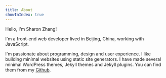 ```yaml
---
title: About
showInIndex: true
---
```


Hello, I'm Sharon Zhang!

I'm a front-end web developer lived in Beijing, China, working with JavaScript.

I'm passionate about programming, design and user experience. I like building minimal websites using static site generators. I have made several minimal WordPress themes, Jekyll themes and Jekyll plugins. You can find them from my [Github](https://github.com/erlzhang).